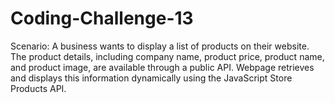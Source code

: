 # Coding-Challenge-13
Scenario: A business wants to display a list of products on their website. The product details, including company name, product price, product name, and product image, are available through a public API. Webpage retrieves and displays this information dynamically using the JavaScript Store Products API.
